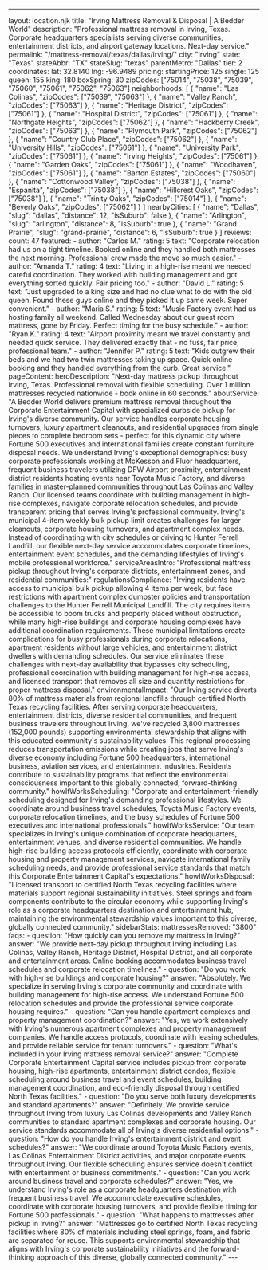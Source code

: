 ---
layout: location.njk
title: "Irving Mattress Removal & Disposal | A Bedder World"
description: "Professional mattress removal in Irving, Texas. Corporate headquarters specialists serving diverse communities, entertainment districts, and airport gateway locations. Next-day service."
permalink: "/mattress-removal/texas/dallas/irving/"
city: "Irving" state: "Texas" stateAbbr: "TX" stateSlug: "texas" parentMetro: "Dallas" tier: 2 coordinates: lat: 32.8140 lng: -96.9489 pricing: startingPrice: 125 single: 125 queen: 155 king: 180 boxSpring: 30 zipCodes: ["75014", "75038", "75039", "75060", "75061", "75062", "75063"] neighborhoods: [ { "name": "Las Colinas", "zipCodes": ["75039", "75063"] }, { "name": "Valley Ranch", "zipCodes": ["75063"] }, { "name": "Heritage District", "zipCodes": ["75061"] }, { "name": "Hospital District", "zipCodes": ["75061"] }, { "name": "Northgate Heights", "zipCodes": ["75062"] }, { "name": "Hackberry Creek", "zipCodes": ["75063"] }, { "name": "Plymouth Park", "zipCodes": ["75062"] }, { "name": "Country Club Place", "zipCodes": ["75062"] }, { "name": "University Hills", "zipCodes": ["75061"] }, { "name": "University Park", "zipCodes": ["75061"] }, { "name": "Irving Heights", "zipCodes": ["75061"] }, { "name": "Garden Oaks", "zipCodes": ["75061"] }, { "name": "Woodhaven", "zipCodes": ["75061"] }, { "name": "Barton Estates", "zipCodes": ["75060"] }, { "name": "Cottonwood Valley", "zipCodes": ["75038"] }, { "name": "Espanita", "zipCodes": ["75038"] }, { "name": "Hillcrest Oaks", "zipCodes": ["75038"] }, { "name": "Trinity Oaks", "zipCodes": ["75014"] }, { "name": "Beverly Oaks", "zipCodes": ["75062"] } ] nearbyCities: [ { "name": "Dallas", "slug": "dallas", "distance": 12, "isSuburb": false }, { "name": "Arlington", "slug": "arlington", "distance": 8, "isSuburb": true }, { "name": "Grand Prairie", "slug": "grand-prairie", "distance": 6, "isSuburb": true } ] reviews: count: 47 featured: - author: "Carlos M." rating: 5 text: "Corporate relocation had us on a tight timeline. Booked online and they handled both mattresses the next morning. Professional crew made the move so much easier." - author: "Amanda T." rating: 4 text: "Living in a high-rise meant we needed careful coordination. They worked with building management and got everything sorted quickly. Fair pricing too." - author: "David L." rating: 5 text: "Just upgraded to a king size and had no clue what to do with the old queen. Found these guys online and they picked it up same week. Super convenient." - author: "Maria S." rating: 5 text: "Music Factory event had us hosting family all weekend. Called Wednesday about our guest room mattress, gone by Friday. Perfect timing for the busy schedule." - author: "Ryan K." rating: 4 text: "Airport proximity meant we travel constantly and needed quick service. They delivered exactly that - no fuss, fair price, professional team." - author: "Jennifer P." rating: 5 text: "Kids outgrew their beds and we had two twin mattresses taking up space. Quick online booking and they handled everything from the curb. Great service." pageContent: heroDescription: "Next-day mattress pickup throughout Irving, Texas. Professional removal with flexible scheduling. Over 1 million mattresses recycled nationwide - book online in 60 seconds." aboutService: "A Bedder World delivers premium mattress removal throughout the Corporate Entertainment Capital with specialized curbside pickup for Irving's diverse community. Our service handles corporate housing turnovers, luxury apartment cleanouts, and residential upgrades from single pieces to complete bedroom sets - perfect for this dynamic city where Fortune 500 executives and international families create constant furniture disposal needs. We understand Irving's exceptional demographics: busy corporate professionals working at McKesson and Fluor headquarters, frequent business travelers utilizing DFW Airport proximity, entertainment district residents hosting events near Toyota Music Factory, and diverse families in master-planned communities throughout Las Colinas and Valley Ranch. Our licensed teams coordinate with building management in high-rise complexes, navigate corporate relocation schedules, and provide transparent pricing that serves Irving's professional community. Irving's municipal 4-item weekly bulk pickup limit creates challenges for larger cleanouts, corporate housing turnovers, and apartment complex needs. Instead of coordinating with city schedules or driving to Hunter Ferrell Landfill, our flexible next-day service accommodates corporate timelines, entertainment event schedules, and the demanding lifestyles of Irving's mobile professional workforce." serviceAreasIntro: "Professional mattress pickup throughout Irving's corporate districts, entertainment zones, and residential communities:" regulationsCompliance: "Irving residents have access to municipal bulk pickup allowing 4 items per week, but face restrictions with apartment complex dumpster policies and transportation challenges to the Hunter Ferrell Municipal Landfill. The city requires items be accessible to boom trucks and properly placed without obstruction, while many high-rise buildings and corporate housing complexes have additional coordination requirements. These municipal limitations create complications for busy professionals during corporate relocations, apartment residents without large vehicles, and entertainment district dwellers with demanding schedules. Our service eliminates these challenges with next-day availability that bypasses city scheduling, professional coordination with building management for high-rise access, and licensed transport that removes all size and quantity restrictions for proper mattress disposal." environmentalImpact: "Our Irving service diverts 80% of mattress materials from regional landfills through certified North Texas recycling facilities. After serving corporate headquarters, entertainment districts, diverse residential communities, and frequent business travelers throughout Irving, we've recycled 3,800 mattresses (152,000 pounds) supporting environmental stewardship that aligns with this educated community's sustainability values. This regional processing reduces transportation emissions while creating jobs that serve Irving's diverse economy including Fortune 500 headquarters, international business, aviation services, and entertainment industries. Residents contribute to sustainability programs that reflect the environmental consciousness important to this globally connected, forward-thinking community." howItWorksScheduling: "Corporate and entertainment-friendly scheduling designed for Irving's demanding professional lifestyles. We coordinate around business travel schedules, Toyota Music Factory events, corporate relocation timelines, and the busy schedules of Fortune 500 executives and international professionals." howItWorksService: "Our team specializes in Irving's unique combination of corporate headquarters, entertainment venues, and diverse residential communities. We handle high-rise building access protocols efficiently, coordinate with corporate housing and property management services, navigate international family scheduling needs, and provide professional service standards that match this Corporate Entertainment Capital's expectations." howItWorksDisposal: "Licensed transport to certified North Texas recycling facilities where materials support regional sustainability initiatives. Steel springs and foam components contribute to the circular economy while supporting Irving's role as a corporate headquarters destination and entertainment hub, maintaining the environmental stewardship values important to this diverse, globally connected community." sidebarStats: mattressesRemoved: "3800" faqs: - question: "How quickly can you remove my mattress in Irving?" answer: "We provide next-day pickup throughout Irving including Las Colinas, Valley Ranch, Heritage District, Hospital District, and all corporate and entertainment areas. Online booking accommodates business travel schedules and corporate relocation timelines." - question: "Do you work with high-rise buildings and corporate housing?" answer: "Absolutely. We specialize in serving Irving's corporate community and coordinate with building management for high-rise access. We understand Fortune 500 relocation schedules and provide the professional service corporate housing requires." - question: "Can you handle apartment complexes and property management coordination?" answer: "Yes, we work extensively with Irving's numerous apartment complexes and property management companies. We handle access protocols, coordinate with leasing schedules, and provide reliable service for tenant turnovers." - question: "What's included in your Irving mattress removal service?" answer: "Complete Corporate Entertainment Capital service includes pickup from corporate housing, high-rise apartments, entertainment district condos, flexible scheduling around business travel and event schedules, building management coordination, and eco-friendly disposal through certified North Texas facilities." - question: "Do you serve both luxury developments and standard apartments?" answer: "Definitely. We provide service throughout Irving from luxury Las Colinas developments and Valley Ranch communities to standard apartment complexes and corporate housing. Our service standards accommodate all of Irving's diverse residential options." - question: "How do you handle Irving's entertainment district and event schedules?" answer: "We coordinate around Toyota Music Factory events, Las Colinas Entertainment District activities, and major corporate events throughout Irving. Our flexible scheduling ensures service doesn't conflict with entertainment or business commitments." - question: "Can you work around business travel and corporate schedules?" answer: "Yes, we understand Irving's role as a corporate headquarters destination with frequent business travel. We accommodate executive schedules, coordinate with corporate housing turnovers, and provide flexible timing for Fortune 500 professionals." - question: "What happens to mattresses after pickup in Irving?" answer: "Mattresses go to certified North Texas recycling facilities where 80% of materials including steel springs, foam, and fabric are separated for reuse. This supports environmental stewardship that aligns with Irving's corporate sustainability initiatives and the forward-thinking approach of this diverse, globally connected community." ---